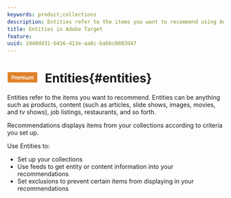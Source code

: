 ```yaml
---
keywords: product;collections
description: Entities refer to the items you want to recommend using Adobe Target. Entities can be anything such as products, content (such as articles, slide shows, images, movies, and tv shows), job listings, restaurants, and so forth.
title: Entities in Adobe Target
feature: 
uuid: 1940dd31-b416-413e-aa6c-babbc8883d47
---
```


# ![PREMIUM](/help/assets/premium.png) Entities{#entities}

Entities refer to the items you want to recommend. Entities can be anything such as products, content (such as articles, slide shows, images, movies, and tv shows), job listings, restaurants, and so forth.

Recommendations displays items from your collections according to criteria you set up.

Use Entities to:

* Set up your collections 
* Use feeds to get entity or content information into your recommendations 
* Set exclusions to prevent certain items from displaying in your recommendations

